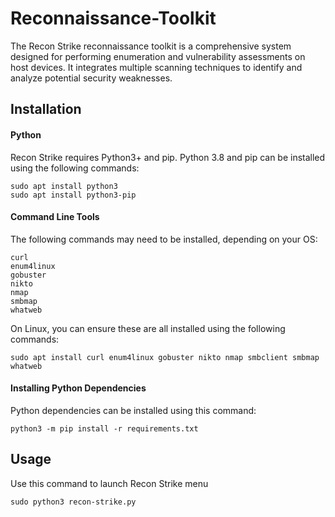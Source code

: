# Reconnaissance-Toolkit
The Recon Strike reconnaissance toolkit is a comprehensive system designed for performing enumeration and vulnerability assessments on host devices. It integrates multiple scanning techniques to identify and analyze potential security weaknesses.

## Installation

#### Python

Recon Strike requires Python3+ and pip. Python 3.8 and pip can be installed using the following commands:

```
sudo apt install python3
sudo apt install python3-pip
```

#### Command Line Tools

The following commands may need to be installed, depending on your OS:

```
curl
enum4linux
gobuster
nikto
nmap
smbmap
whatweb
```

On Linux, you can ensure these are all installed using the following commands:

```
sudo apt install curl enum4linux gobuster nikto nmap smbclient smbmap whatweb
```

#### Installing Python Dependencies

Python dependencies can be installed using this command:

```
python3 -m pip install -r requirements.txt
```

## Usage

Use this command to launch Recon Strike menu

```
sudo python3 recon-strike.py
```
